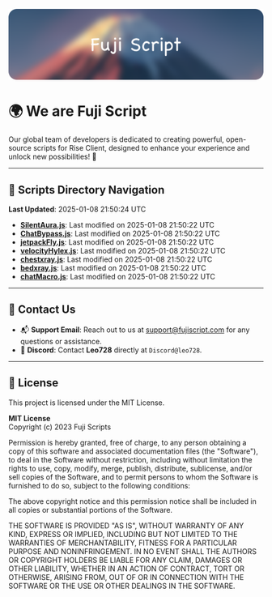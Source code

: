 ![Banner](.github/b.webp)

# 🌍 **We are Fuji Script**

Our global team of developers is dedicated to creating powerful, open-source scripts for Rise Client, designed to enhance your experience and unlock new possibilities! 🌟

---
<!-- SCRIPTS_NAVIGATION_START -->
## 📂 **Scripts Directory Navigation**

**Last Updated**: 2025-01-08 21:50:24 UTC

- **[SilentAura.js](scripts/SilentAura.js)**: Last modified on 2025-01-08 21:50:22 UTC
- **[ChatBypass.js](scripts/ChatBypass.js)**: Last modified on 2025-01-08 21:50:22 UTC
- **[jetpackFly.js](scripts/jetpackFly.js)**: Last modified on 2025-01-08 21:50:22 UTC
- **[velocityHylex.js](scripts/velocityHylex.js)**: Last modified on 2025-01-08 21:50:22 UTC
- **[chestxray.js](scripts/chestxray.js)**: Last modified on 2025-01-08 21:50:22 UTC
- **[bedxray.js](scripts/bedxray.js)**: Last modified on 2025-01-08 21:50:22 UTC
- **[chatMacro.js](scripts/chatMacro.js)**: Last modified on 2025-01-08 21:50:22 UTC

<!-- SCRIPTS_NAVIGATION_END -->

---

## 💬 **Contact Us**  
- 📬 **Support Email**: Reach out to us at [support@fujiscript.com](mailto:support@fujiscript.com) for any questions or assistance.  
- 💬 **Discord**: Contact **Leo728** directly at `Discord@leo728`.

---

## 📜 **License**

This project is licensed under the MIT License.  

**MIT License**  
Copyright (c) 2023 Fuji Scripts  

Permission is hereby granted, free of charge, to any person obtaining a copy of this software and associated documentation files (the "Software"), to deal in the Software without restriction, including without limitation the rights to use, copy, modify, merge, publish, distribute, sublicense, and/or sell copies of the Software, and to permit persons to whom the Software is furnished to do so, subject to the following conditions:  

The above copyright notice and this permission notice shall be included in all copies or substantial portions of the Software.  

THE SOFTWARE IS PROVIDED "AS IS", WITHOUT WARRANTY OF ANY KIND, EXPRESS OR IMPLIED, INCLUDING BUT NOT LIMITED TO THE WARRANTIES OF MERCHANTABILITY, FITNESS FOR A PARTICULAR PURPOSE AND NONINFRINGEMENT. IN NO EVENT SHALL THE AUTHORS OR COPYRIGHT HOLDERS BE LIABLE FOR ANY CLAIM, DAMAGES OR OTHER LIABILITY, WHETHER IN AN ACTION OF CONTRACT, TORT OR OTHERWISE, ARISING FROM, OUT OF OR IN CONNECTION WITH THE SOFTWARE OR THE USE OR OTHER DEALINGS IN THE SOFTWARE.  
